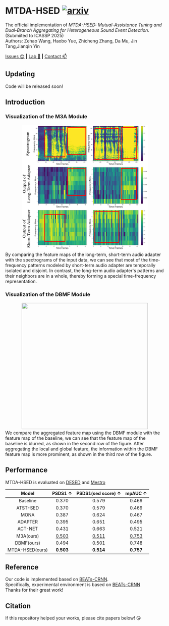 # MTDA-HSED [![arxiv](https://img.shields.io/badge/arXiv-Paper-<COLOR>.svg)](https://arxiv.org/abs/2401.04976)
The official implementation of *MTDA-HSED:  Mutual-Assistance Tuning and Dual-Branch Aggregating for Heterogeneous Sound Event Detection.* (Submiited to ICASSP 2025)<br>Authors: Zehao Wang, Haobo Yue, Zhicheng Zhang, Da Mu, Jin Tang,Jianqin Yin




[Issues :blush:](https://github.com/Visitor-W) **|** [Lab :clap:](https://github.com/BUPT-COST-lab) **|** [Contact :mailbox:](wzhao@bupt.edu.cn)  

## Updating
Code will be released soon!

## Introduction

### Visualization of the M3A Module
<div align="center">
<img src="./fig/adapter.png" width="400" height="400">
</div>
By comparing the feature maps of the long-term, short-term audio adapter with the spectrograms of the input data, we can see that most of the time-frequency patterns modeled by short-term audio adapter are temporally isolated and disjoint. In contrast, the long-term audio adapter's patterns and their neighbors are in a whole, thereby forming a special time-frequency representation.



### Visualization of the DBMF Module
<div align="center">
<img src="./fig/DBMF.png" width="400" height="400">
</div>
We compare the aggregated feature map using the DBMF module with the feature map of the baseline, we can see that the feature map of the baseline is blurred, as shown in the second row of the figure. After aggregating the local and global feature, the information within the DBMF feature map is more prominent, as shown in the third row of the figure.



## Performance
MTDA-HSED is evaluated on [DESED](https://github.com/turpaultn/DESED) and [Mestro](https://ieeexplore.ieee.org/document/10016759)

Model                   | PSDS1    $\uparrow$| PSDS1(sed score) $\uparrow$| mpAUC $\uparrow$
:----------------------:|:------------------:|:--------------------------:|:----------------:
Baseline                | 0.370              | 0.579                      | 0.469            
ATST-SED                | 0.370              | 0.579                      | 0.469            
MONA                    | 0.387              | 0.624                      | 0.467            
ADAPTER                 | 0.395              | 0.651                      | 0.495                       
ACT-NET                 | 0.431              | 0.663                      | 0.521            
M3A(ours)               | <ins>0.503<ins>    | <ins>0.511</ins>           | <ins>0.753<ins>       
DBMF(ours)              | 0.494              | 0.501                      | 0.748    
MTDA-HSED(ours)         | **0.503**          | **0.514**                  | **0.757**

## Reference
Our code is implemented based on [BEATs-CRNN](https://github.com/DCASE-REPO/DESED_task/tree/master/recipes/dcase2024_task4_baseline).<br>Specifically, experimental environment is based on [BEATs-CRNN](https://github.com/DCASE-REPO/DESED_task/tree/master/recipes/dcase2024_task4_baseline)<br>Thanks for their great work!


## Citation
If this repository helped your works, please cite papers below! :kissing_heart:
<!-- ```bib
@article{yue2024fullfrequency,
      title={Full-frequency dynamic convolution: a physical frequency-dependent convolution for sound event detection}, 
      author={Haobo Yue and Zhicheng Zhang and Da Mu and Yonghao Dang and Jianqin Yin and Jin Tang},
      journal={arXiv preprint arXiv:2401.04976},
      year={2024},
}
``` -->
